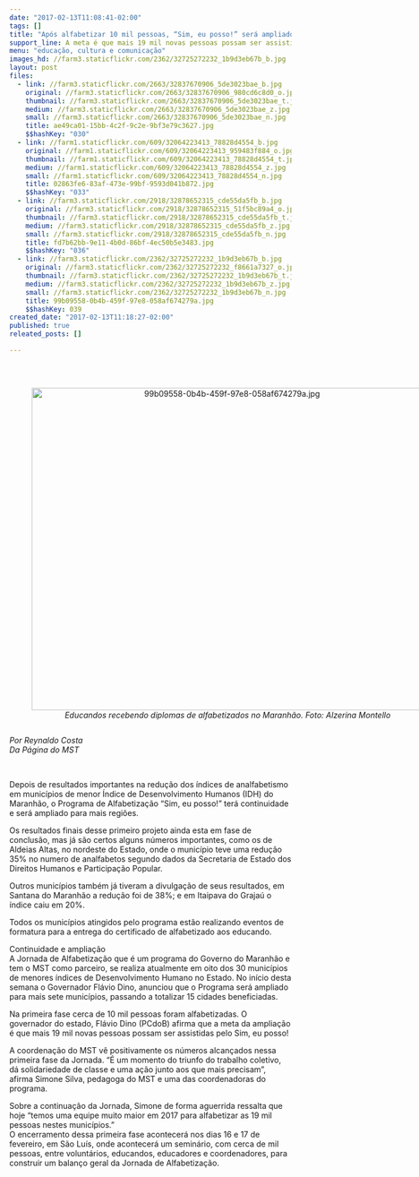 ```yaml
---
date: "2017-02-13T11:08:41-02:00"
tags: []
title: "Após alfabetizar 10 mil pessoas, “Sim, eu posso!” será ampliado para outros municípios"
support_line: A meta é que mais 19 mil novas pessoas possam ser assistidas pelo programa no Maranhão
menu: "educação, cultura e comunicação"
images_hd: //farm3.staticflickr.com/2362/32725272232_1b9d3eb67b_b.jpg
layout: post
files:
  - link: //farm3.staticflickr.com/2663/32837670906_5de3023bae_b.jpg
    original: //farm3.staticflickr.com/2663/32837670906_980cd6c8d0_o.jpg
    thumbnail: //farm3.staticflickr.com/2663/32837670906_5de3023bae_t.jpg
    medium: //farm3.staticflickr.com/2663/32837670906_5de3023bae_z.jpg
    small: //farm3.staticflickr.com/2663/32837670906_5de3023bae_n.jpg
    title: ae49ca01-15bb-4c2f-9c2e-9bf3e79c3627.jpg
    $$hashKey: "030"
  - link: //farm1.staticflickr.com/609/32064223413_78828d4554_b.jpg
    original: //farm1.staticflickr.com/609/32064223413_959483f884_o.jpg
    thumbnail: //farm1.staticflickr.com/609/32064223413_78828d4554_t.jpg
    medium: //farm1.staticflickr.com/609/32064223413_78828d4554_z.jpg
    small: //farm1.staticflickr.com/609/32064223413_78828d4554_n.jpg
    title: 02863fe6-83af-473e-99bf-9593d041b872.jpg
    $$hashKey: "033"
  - link: //farm3.staticflickr.com/2918/32878652315_cde55da5fb_b.jpg
    original: //farm3.staticflickr.com/2918/32878652315_51f5bc89a4_o.jpg
    thumbnail: //farm3.staticflickr.com/2918/32878652315_cde55da5fb_t.jpg
    medium: //farm3.staticflickr.com/2918/32878652315_cde55da5fb_z.jpg
    small: //farm3.staticflickr.com/2918/32878652315_cde55da5fb_n.jpg
    title: fd7b62bb-9e11-4b0d-86bf-4ec50b5e3483.jpg
    $$hashKey: "036"
  - link: //farm3.staticflickr.com/2362/32725272232_1b9d3eb67b_b.jpg
    original: //farm3.staticflickr.com/2362/32725272232_f8661a7327_o.jpg
    thumbnail: //farm3.staticflickr.com/2362/32725272232_1b9d3eb67b_t.jpg
    medium: //farm3.staticflickr.com/2362/32725272232_1b9d3eb67b_z.jpg
    small: //farm3.staticflickr.com/2362/32725272232_1b9d3eb67b_n.jpg
    title: 99b09558-0b4b-459f-97e8-058af674279a.jpg
    $$hashKey: 039
created_date: "2017-02-13T11:18:27-02:00"
published: true
releated_posts: []

---
```

<p>&nbsp;</p>

<div style="text-align:center">
<figure class="image" style="display:inline-block"><img alt="99b09558-0b4b-459f-97e8-058af674279a.jpg" height="576" src="//farm3.staticflickr.com/2362/32725272232_1b9d3eb67b_b.jpg" width="700" />
<figcaption><em>Educandos recebendo diplomas de alfabetizados no Maranh&atilde;o. Foto: Alzerina Montello</em></figcaption>
</figure>
</div>

<p><em>Por Reynaldo Costa<br />
Da P&aacute;gina do MST</em></p>

<p>&nbsp;</p>

<p>Depois de resultados importantes na redu&ccedil;&atilde;o dos &iacute;ndices de analfabetismo em munic&iacute;pios de menor &Iacute;ndice de Desenvolvimento Humanos (IDH) do Maranh&atilde;o, o Programa de Alfabetiza&ccedil;&atilde;o &ldquo;Sim, eu posso!&rdquo; ter&aacute; continuidade e ser&aacute; ampliado para mais regi&otilde;es.</p>

<p>Os resultados finais desse primeiro projeto ainda esta em fase de conclus&atilde;o, mas j&aacute; s&atilde;o certos alguns n&uacute;meros importantes, como os de Aldeias Altas, no nordeste do Estado, onde o munic&iacute;pio teve uma redu&ccedil;&atilde;o 35% no numero de analfabetos segundo dados da Secretaria de Estado dos Direitos Humanos e Participa&ccedil;&atilde;o Popular.</p>

<p>Outros munic&iacute;pios tamb&eacute;m j&aacute; tiveram a divulga&ccedil;&atilde;o de seus resultados, em Santana do Maranh&atilde;o a redu&ccedil;&atilde;o foi de 38%; e em Itaipava do Graja&uacute; o &iacute;ndice caiu em 20%.</p>

<p>Todos os munic&iacute;pios atingidos pelo programa est&atilde;o realizando eventos de formatura para a entrega do certificado de alfabetizado aos educando.</p>

<p>Continuidade e amplia&ccedil;&atilde;o<br />
A Jornada de Alfabetiza&ccedil;&atilde;o que &eacute; um programa do Governo do Maranh&atilde;o e tem o MST como parceiro, se realiza atualmente em oito dos 30 munic&iacute;pios de menores &iacute;ndices de Desenvolvimento Humano no Estado. No in&iacute;cio desta semana o Governador Fl&aacute;vio Dino, anunciou que o Programa ser&aacute; ampliado para mais sete munic&iacute;pios, passando a totalizar 15 cidades beneficiadas.</p>

<p>Na primeira fase cerca de 10 mil pessoas foram alfabetizadas. O governador do estado, Fl&aacute;vio Dino (PCdoB) afirma que a meta da amplia&ccedil;&atilde;o &eacute; que&nbsp;mais 19 mil novas pessoas possam ser assistidas pelo Sim, eu posso!</p>

<p>A coordena&ccedil;&atilde;o do MST v&ecirc; positivamente os n&uacute;meros alcan&ccedil;ados nessa primeira fase da Jornada. &ldquo;&Eacute; um momento do triunfo do trabalho coletivo, d&aacute; solidariedade de classe e uma a&ccedil;&atilde;o junto aos que mais precisam&rdquo;, afirma Simone Silva, pedagoga do MST e uma das coordenadoras do programa.</p>

<p>Sobre a continua&ccedil;&atilde;o da Jornada, Simone de forma aguerrida ressalta que hoje &ldquo;temos uma equipe muito maior em 2017 para alfabetizar as 19 mil pessoas nestes munic&iacute;pios.&rdquo;<br />
O encerramento dessa primeira fase acontecer&aacute; nos dias 16 e 17 de fevereiro, em S&atilde;o Lu&iacute;s, onde acontecer&aacute; um semin&aacute;rio, com cerca de mil pessoas, entre volunt&aacute;rios, educandos, educadores e coordenadores, para construir um balan&ccedil;o geral da Jornada de Alfabetiza&ccedil;&atilde;o.</p>

<p>&nbsp;</p>
